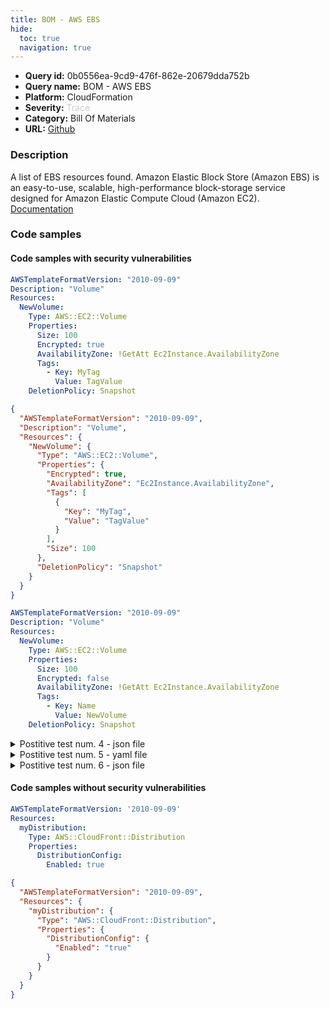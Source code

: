 ```yaml
---
title: BOM - AWS EBS
hide:
  toc: true
  navigation: true
---
```


<style>
  .highlight .hll {
    background-color: #ff171742;
  }
  .md-content {
    max-width: 1100px;
    margin: 0 auto;
  }
</style>

-   **Query id:** 0b0556ea-9cd9-476f-862e-20679dda752b
-   **Query name:** BOM - AWS EBS
-   **Platform:** CloudFormation
-   **Severity:** <span style="color:#CCC">Trace</span>
-   **Category:** Bill Of Materials
-   **URL:** [Github](https://github.com/Checkmarx/kics/tree/master/assets/queries/cloudFormation/aws_bom/ebs)

### Description
A list of EBS resources found. Amazon Elastic Block Store (Amazon EBS) is an easy-to-use, scalable, high-performance block-storage service designed for Amazon Elastic Compute Cloud (Amazon EC2).<br>
[Documentation](https://kics.io)

### Code samples
#### Code samples with security vulnerabilities
```yaml title="Postitive test num. 1 - yaml file" hl_lines="4"
AWSTemplateFormatVersion: "2010-09-09"
Description: "Volume"
Resources:
  NewVolume:
    Type: AWS::EC2::Volume
    Properties:
      Size: 100
      Encrypted: true
      AvailabilityZone: !GetAtt Ec2Instance.AvailabilityZone
      Tags:
        - Key: MyTag
          Value: TagValue
    DeletionPolicy: Snapshot

```
```json title="Postitive test num. 2 - json file" hl_lines="5"
{
  "AWSTemplateFormatVersion": "2010-09-09",
  "Description": "Volume",
  "Resources": {
    "NewVolume": {
      "Type": "AWS::EC2::Volume",
      "Properties": {
        "Encrypted": true,
        "AvailabilityZone": "Ec2Instance.AvailabilityZone",
        "Tags": [
          {
            "Key": "MyTag",
            "Value": "TagValue"
          }
        ],
        "Size": 100
      },
      "DeletionPolicy": "Snapshot"
    }
  }
}

```
```yaml title="Postitive test num. 3 - yaml file" hl_lines="4"
AWSTemplateFormatVersion: "2010-09-09"
Description: "Volume"
Resources:
  NewVolume:
    Type: AWS::EC2::Volume
    Properties:
      Size: 100
      Encrypted: false
      AvailabilityZone: !GetAtt Ec2Instance.AvailabilityZone
      Tags:
        - Key: Name
          Value: NewVolume
    DeletionPolicy: Snapshot

```
<details><summary>Postitive test num. 4 - json file</summary>

```json hl_lines="5"
{
  "AWSTemplateFormatVersion": "2010-09-09",
  "Description": "Volume",
  "Resources": {
    "NewVolume": {
      "Type": "AWS::EC2::Volume",
      "Properties": {
        "Encrypted": false,
        "AvailabilityZone": "Ec2Instance.AvailabilityZone",
        "Tags": [
          {
            "Key": "Name",
            "Value": "NewVolume"
          }
        ],
        "Size": 100
      },
      "DeletionPolicy": "Snapshot"
    }
  }
}

```
</details>
<details><summary>Postitive test num. 5 - yaml file</summary>

```yaml hl_lines="4"
AWSTemplateFormatVersion: "2010-09-09"
Description: "Volume"
Resources:
  NewVolume:
    Type: AWS::EC2::Volume
    Properties:
      Size: 100
      AvailabilityZone: !GetAtt Ec2Instance.AvailabilityZone
      Tags:
        - Key: Name
          Value: NewVolume
    DeletionPolicy: Snapshot

```
</details>
<details><summary>Postitive test num. 6 - json file</summary>

```json hl_lines="5"
{
  "AWSTemplateFormatVersion": "2010-09-09",
  "Description": "Volume",
  "Resources": {
    "NewVolume": {
      "Type": "AWS::EC2::Volume",
      "Properties": {
        "AvailabilityZone": "Ec2Instance.AvailabilityZone",
        "Tags": [
          {
            "Key": "Name",
            "Value": "NewVolume"
          }
        ],
        "Size": 100
      },
      "DeletionPolicy": "Snapshot"
    }
  }
}

```
</details>


#### Code samples without security vulnerabilities
```yaml title="Negative test num. 1 - yaml file"
AWSTemplateFormatVersion: '2010-09-09'
Resources:
  myDistribution:
    Type: AWS::CloudFront::Distribution
    Properties:
      DistributionConfig:
        Enabled: true

```
```json title="Negative test num. 2 - json file"
{
  "AWSTemplateFormatVersion": "2010-09-09",
  "Resources": {
    "myDistribution": {
      "Type": "AWS::CloudFront::Distribution",
      "Properties": {
        "DistributionConfig": {
          "Enabled": "true"
        }
      }
    }
  }
}

```
